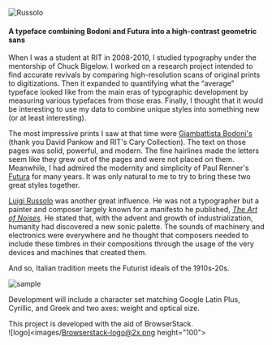![Russolo](images/Russolo.png)
#### A typeface combining Bodoni and Futura into a high-contrast geometric sans

When I was a student at RIT in 2008-2010, I studied typography under the mentorship of Chuck Bigelow. I worked on a research project intended to find accurate revivals by comparing high-resolution scans of original prints to digitizations. Then it expanded to quantifying what the “average” typeface looked like from the main eras of typographic development by measuring various typefaces from those eras. Finally, I thought that it would be interesting to use my data to combine unique styles into something new (or at least interesting).

The most impressive prints I saw at that time were [Giambattista Bodoni's](https://en.wikipedia.org/wiki/Bodoni) (thank you David Pankow and RIT's Cary Collection). The text on those pages was solid, powerful, and modern. The fine hairlines made the letters seem like they grew out of the pages and were not placed on them. Meanwhile, I had admired the modernity and simplicity of Paul Renner's [Futura](https://en.wikipedia.org/wiki/Futura_(typeface)) for many years. It was only natural to me to try to bring these two great styles together.

[Luigi Russolo](https://en.wikipedia.org/wiki/Luigi_Russolo) was another great influence. He was not a typographer but a painter and composer largely known for a manifesto he published, [_The Art of Noises_](https://en.wikipedia.org/wiki/The_Art_of_Noises). He stated that, with the advent and growth of industrialization, humanity had discovered a new sonic palette. The sounds of machinery and electronics were everywhere and he thought that composers needed to include these timbres in their compositions through the usage of the very devices and machines that created them.

And so, Italian tradition meets the Futurist ideals of the 1910s-20s.

![sample](images/sample.png)

Development will include a character set matching Google Latin Plus, Cyrillic, and Greek and two axes: weight and optical size.

This project is developed with the aid of BrowserStack.  
![logo]<images/Browserstack-logo@2x.png height="100">
